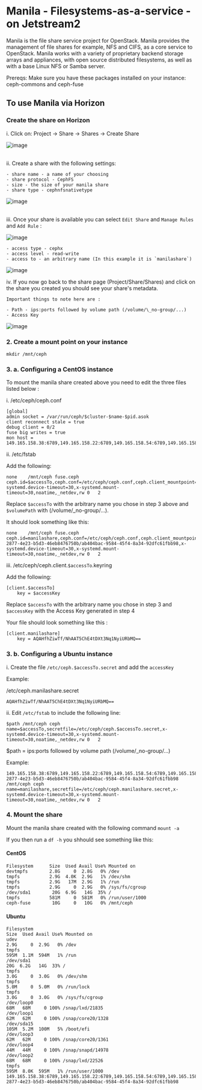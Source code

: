 # Manila - Filesystems-as-a-service - on Jetstream2

Manila is the file share service project for OpenStack. Manila provides the management of file shares for example, NFS and CIFS, as a core service to OpenStack. Manila works with a variety of proprietary backend storage arrays and appliances, with open source distributed filesystems, as well as with a base Linux NFS or Samba server.

Prereqs: Make sure you have these packages installed on your instance: ceph-commons and ceph-fuse


## To use Manila via Horizon

### Create the share on Horizon

i. Click on:  Project  → Share → Shares → Create Share <br> 
    
![image](../images/JS2-manila1.png)  
&nbsp;  
  
ii. Create a share with the following settings:

    - share name - a name of your choosing  
    - share protocol - CephFS    
    - size - the size of your manila share  
    - share type - cephnfsnativetype  
  
![image](../images/JS2-manila2.png)  
&nbsp;  
    
iii. Once your share is available you can select `Edit Share` and `Manage Rules` and `Add Rule` :  
   
![image](../images/JS2-manila3.png)  &nbsp;

    - access type - cephx  
    - access level - read-write  
    - access to - an arbitrary name (In this example it is `manilashare`)   
  
  
![image](../images/JS2-manila4.png)  &nbsp;
  

iv. If you now go back to the share page (Project/Share/Shares) and click on the share you created you should see your share's metadata.  
    
    Important things to note here are :

    - Path - ips:ports followed by volume path (/volume/\_no-group/...)
    - Access Key 
  
    
 
![image](../images/JS2-manila5.png)  &nbsp;


### 2. Create a mount point on your instance

```
mkdir /mnt/ceph
```

### 3. a. Configuring a CentOS instance

To mount the manila share created above you need to edit the three files listed below :  

i. /etc/ceph/ceph.conf 

```
[global]
admin socket = /var/run/ceph/$cluster-$name-$pid.asok
client reconnect stale = true
debug client = 0/2
fuse big writes = true
mon host = 149.165.158.38:6789,149.165.158.22:6789,149.165.158.54:6789,149.165.158.70:6789,149.165.158.86:6789
```

ii. /etc/fstab  
 
Add the following: 

```
none    /mnt/ceph fuse.ceph   ceph.id=$accessTo,ceph.conf=/etc/ceph/ceph.conf,ceph.client_mountpoint=$volumePath,x-systemd.device-timeout=30,x-systemd.mount-timeout=30,noatime,_netdev,rw 0   2
```
Replace `$accessTo` with the arbitrary name you chose in step 3 above and `$volumePath` with (/volume/\_no-group/...).  

It should look something like this:

```
none    /mnt/ceph fuse.ceph   ceph.id=manilashare,ceph.conf=/etc/ceph/ceph.conf,ceph.client_mountpoint=/volumes/_nogroup/fe4f8ad4-2877-4e23-b5d3-46eb8476750b/ab404bac-9584-45f4-8a34-92dfc61fbb98,x-systemd.device-timeout=30,x-systemd.mount-timeout=30,noatime,_netdev,rw 0   2
```

iii.  /etc/ceph/ceph.client.`$accessTo`.keyring  

Add the following:

```
[client.$accessTo]
    key = $accessKey
```
Replace `$accessTo` with the arbitrary name you chose in step 3 and `$accessKey` with the Access Key generated in step 4

Your file should look something like this : 

```
[client.manilashare]
    key = AQAHfhZiwTf/NhAAT5ChE4tDXt3Nq1NyiURbMQ==
```

### 3. b. Configuring a Ubuntu instance

i. Create the file `/etc/ceph.$accessTo.secret` and add the `accessKey` 

Example: 

/etc/ceph.manilashare.secret

```
AQAHfhZiwTf/NhAAT5ChE4tDXt3Nq1NyiURbMQ==

```

ii. Edit `/etc/fstab` to include the following line: 

```
$path /mnt/ceph ceph name=$accessTo,secretfile=/etc/ceph/ceph.$accessTo.secret,x-systemd.device-timeout=30,x-systemd.mount-timeout=30,noatime,_netdev,rw 0   2
```
$path = ips:ports followed by volume path (/volume/\_no-group/...)

Example: 

```
149.165.158.38:6789,149.165.158.22:6789,149.165.158.54:6789,149.165.158.70:6789,149.165.158.86:6789:/volumes/_nogroup/fe4f8ad4-2877-4e23-b5d3-46eb8476750b/ab404bac-9584-45f4-8a34-92dfc61fbb98 /mnt/ceph ceph name=manilashare,secretfile=/etc/ceph/ceph.manilashare.secret,x-systemd.device-timeout=30,x-systemd.mount-timeout=30,noatime,_netdev,rw 0   2
```

### 4. Mount the share
 
Mount the manila share created with the following command `mount -a`

If you then run a `df -h` you shhould see something like this:

#### CentOS

```
Filesystem      Size  Used Avail Use% Mounted on
devtmpfs        2.8G     0  2.8G   0% /dev
tmpfs           2.9G  4.0K  2.9G   1% /dev/shm
tmpfs           2.9G   17M  2.9G   1% /run
tmpfs           2.9G     0  2.9G   0% /sys/fs/cgroup
/dev/sda1        20G  6.9G   14G  35% /
tmpfs           581M     0  581M   0% /run/user/1000
ceph-fuse        10G     0   10G   0% /mnt/ceph
```

#### Ubuntu

```
Filesystem                                                                                                                                                                                       Size  Used Avail Use% Mounted on
udev                                                                                                                                                                                             2.9G     0  2.9G   0% /dev
tmpfs                                                                                                                                                                                            595M  1.1M  594M   1% /run
/dev/sda1                                                                                                                                                                                         20G  6.2G   14G  33% /
tmpfs                                                                                                                                                                                            3.0G     0  3.0G   0% /dev/shm
tmpfs                                                                                                                                                                                            5.0M     0  5.0M   0% /run/lock
tmpfs                                                                                                                                                                                            3.0G     0  3.0G   0% /sys/fs/cgroup
/dev/loop0                                                                                                                                                                                        68M   68M     0 100% /snap/lxd/21835
/dev/loop1                                                                                                                                                                                        62M   62M     0 100% /snap/core20/1328
/dev/sda15                                                                                                                                                                                       105M  5.2M  100M   5% /boot/efi
/dev/loop3                                                                                                                                                                                        62M   62M     0 100% /snap/core20/1361
/dev/loop4                                                                                                                                                                                        44M   44M     0 100% /snap/snapd/14978
/dev/loop2                                                                                                                                                                                        68M   68M     0 100% /snap/lxd/22526
tmpfs                                                                                                                                                                                            595M  8.0K  595M   1% /run/user/1000
149.165.158.38:6789,149.165.158.22:6789,149.165.158.54:6789,149.165.158.70:6789,149.165.158.86:6789:/volumes/_nogroup/fe4f8ad4-2877-4e23-b5d3-46eb8476750b/ab404bac-9584-45f4-8a34-92dfc61fbb98  
```


